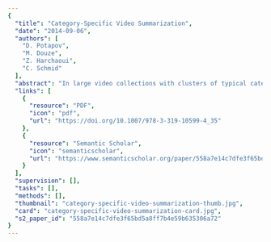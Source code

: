 ```yaml
---
{
  "title": "Category-Specific Video Summarization",
  "date": "2014-09-06",
  "authors": [
    "D. Potapov",
    "M. Douze",
    "Z. Harchaoui",
    "C. Schmid"
  ],
  "abstract": "In large video collections with clusters of typical categories, such as “birthday party” or “flash-mob”, category-specific video summarization can produce higher quality video summaries than unsupervised approaches that are blind to the video category.",
  "links": [
    {
      "resource": "PDF",
      "icon": "pdf",
      "url": "https://doi.org/10.1007/978-3-319-10599-4_35"
    },
    {
      "resource": "Semantic Scholar",
      "icon": "semanticscholar",
      "url": "https://www.semanticscholar.org/paper/558a7e14c7dfe3f65bd5a8ff7b4e59b635306a72"
    }
  ],
  "supervision": [],
  "tasks": [],
  "methods": [],
  "thumbnail": "category-specific-video-summarization-thumb.jpg",
  "card": "category-specific-video-summarization-card.jpg",
  "s2_paper_id": "558a7e14c7dfe3f65bd5a8ff7b4e59b635306a72"
}
---
```


